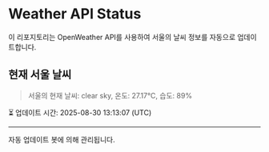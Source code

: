 
# Weather API Status

이 리포지토리는 OpenWeather API를 사용하여 서울의 날씨 정보를 자동으로 업데이트합니다.

## 현재 서울 날씨
> 서울의 현재 날씨: clear sky, 온도: 27.17°C, 습도: 89%

⏳ 업데이트 시간: 2025-08-30 13:13:07 (UTC)

---
자동 업데이트 봇에 의해 관리됩니다.

